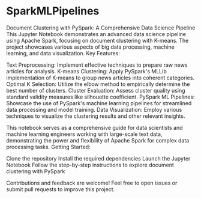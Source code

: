 # SparkMLPipelines
Document Clustering with PySpark: A Comprehensive Data Science Pipeline
This Jupyter Notebook demonstrates an advanced data science pipeline using Apache Spark, focusing on document clustering with K-means. The project showcases various aspects of big data processing, machine learning, and data visualization.
Key Features:

Text Preprocessing: Implement effective techniques to prepare raw news articles for analysis.
K-means Clustering: Apply PySpark's MLLib implementation of K-means to group news articles into coherent categories.
Optimal K Selection: Utilize the elbow method to empirically determine the best number of clusters.
Cluster Evaluation: Assess cluster quality using standard validity measures like silhouette coefficient.
PySpark ML Pipelines: Showcase the use of PySpark's machine learning pipelines for streamlined data processing and model training.
Data Visualization: Employ various techniques to visualize the clustering results and other relevant insights.

This notebook serves as a comprehensive guide for data scientists and machine learning engineers working with large-scale text data, demonstrating the power and flexibility of Apache Spark for complex data processing tasks.
Getting Started:

Clone the repository
Install the required dependencies
Launch the Jupyter Notebook
Follow the step-by-step instructions to explore document clustering with PySpark

Contributions and feedback are welcome! Feel free to open issues or submit pull requests to improve this project.
